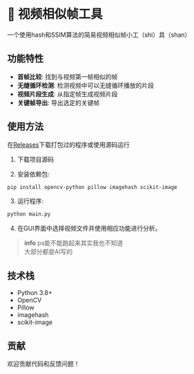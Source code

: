 # 🎉 视频相似帧工具

一个使用hash和SSIM算法的简易视频相似帧小工（shi）具（shan）

## 功能特性

- **首帧比较**: 找到与视频第一帧相似的帧
- **无缝循环检测**: 检测视频中可以无缝循环播放的片段
- **视频片段生成**: 从指定帧生成视频片段
- **关键帧导出**: 导出选定的关键帧

## 使用方法

在[Releases](https://github.com/Ekac00/video_similar_frame_tool/releases)下载打包过的程序或使用源码运行

1. 下载项目源码


2. 安装依赖包:
```bash
pip install opencv-python pillow imagehash scikit-image
```

3. 运行程序:
```bash
python main.py
```

4. 在GUI界面中选择视频文件并使用相应功能进行分析。

> **info**
> ps能不能跑起来其实我也不知道<br>
> 大部分都是AI写的

## 技术栈

- Python 3.8+
- OpenCV
- Pillow
- imagehash
- scikit-image

## 贡献

欢迎贡献代码和反馈问题！